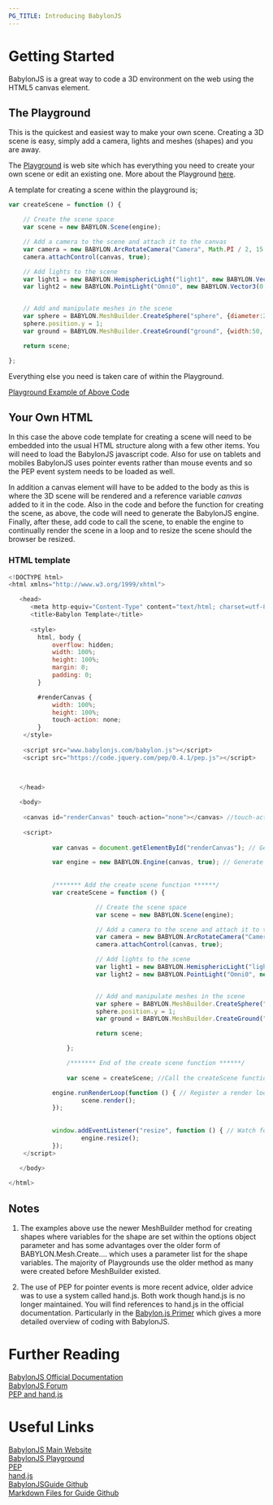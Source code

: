 ```yaml
---
PG_TITLE: Introducing BabylonJS
---
```


# Getting Started

BabylonJS is a great way to code a 3D environment on the web using the HTML5 canvas element. 

## The Playground

This is the quickest and easiest way to make your own scene. Creating a 3D scene is easy, simply add a camera, lights and meshes (shapes) and you are away. 

The [Playground](http://babylonjs-playground.com) is web site which has everything you need to create 
your own scene or edit an existing one. More about the Playground [here](/begins/The_Playground.html).

A template for creating a scene within the playground is;

```javascript
var createScene = function () {

    // Create the scene space
    var scene = new BABYLON.Scene(engine);

    // Add a camera to the scene and attach it to the canvas
    var camera = new BABYLON.ArcRotateCamera("Camera", Math.PI / 2, 15 * Math.PI / 32, 25, BABYLON.Vector3.Zero(), scene);
    camera.attachControl(canvas, true);

    // Add lights to the scene
    var light1 = new BABYLON.HemisphericLight("light1", new BABYLON.Vector3(1, 1, 0), scene);
    var light2 = new BABYLON.PointLight("Omni0", new BABYLON.Vector3(0, 1, -1), scene);


    // Add and manipulate meshes in the scene
    var sphere = BABYLON.MeshBuilder.CreateSphere("sphere", {diameter:2}, scene);
    sphere.position.y = 1;
    var ground = BABYLON.MeshBuilder.CreateGround("ground", {width:50, height:100}, scene);

    return scene;

};
```

Everything else you need is taken care of within the Playground.

[Playground Example of Above Code](http://www.babylonjs-playground.com/#WG9OY)

## Your Own HTML

In this case the above code template for creating a scene will need to be embedded into the usual HTML structure along with a few other items. 
You will need to load the BabylonJS javascript code. Also for use on tablets and mobiles BabylonJS uses pointer events rather than mouse events 
and so the PEP event system needs to be loaded as well. 

In addition a canvas element will have to be added to the body as this is where the 3D scene will be rendered and a reference variable *canvas* 
added to it in the code. Also in the code and before the function for creating the scene, as above, the code will need to generate the BabylonJS engine. 
Finally, after these, add code to call the scene, to enable the engine to continually render the scene in a loop and to resize the scene should the browser be resized.

### HTML template

```javascript
<!DOCTYPE html>
<html xmlns="http://www.w3.org/1999/xhtml">

   <head>
      <meta http-equiv="Content-Type" content="text/html; charset=utf-8"/>
      <title>Babylon Template</title>
	  
	  <style>
		html, body {
			overflow: hidden;
			width: 100%;
			height: 100%;
			margin: 0;
			padding: 0;
		}

		#renderCanvas {
			width: 100%;
			height: 100%;
			touch-action: none;
		}
	</style>
	
	<script src="www.babylonjs.com/babylon.js"></script>
	<script src="https://code.jquery.com/pep/0.4.1/pep.js"></script>
	

	
   </head>

   <body>
   
	<canvas id="renderCanvas" touch-action="none"></canvas> //touch-action="none" for best results from PEP
	
	<script>
	
	        var canvas = document.getElementById("renderCanvas"); // Get the canvas element 

	        var engine = new BABYLON.Engine(canvas, true); // Generate the BABYLON 3D engine
	
	
	        /******* Add the create scene function ******/
	        var createScene = function () {

                        // Create the scene space
                        var scene = new BABYLON.Scene(engine);

                        // Add a camera to the scene and attach it to the canvas
                        var camera = new BABYLON.ArcRotateCamera("Camera", Math.PI / 2, 15 * Math.PI / 32, 25, BABYLON.Vector3.Zero(), scene);
                        camera.attachControl(canvas, true);

                        // Add lights to the scene
                        var light1 = new BABYLON.HemisphericLight("light1", new BABYLON.Vector3(1, 1, 0), scene);
                        var light2 = new BABYLON.PointLight("Omni0", new BABYLON.Vector3(0, 1, -1), scene);


                        // Add and manipulate meshes in the scene
                        var sphere = BABYLON.MeshBuilder.CreateSphere("sphere", {diameter:2}, scene);
                        sphere.position.y = 1;
                        var ground = BABYLON.MeshBuilder.CreateGround("ground", {width:50, height:100}, scene);

                        return scene;

                };

                /******* End of the create scene function ******/	
        
                var scene = createScene; //Call the createScene function

	        engine.runRenderLoop(function () { // Register a render loop to repeatedly render the scene
	                scene.render();
	        });
		
	
	        window.addEventListener("resize", function () { // Watch for browser/canvas resize events
	                engine.resize();
	        });
	</script>
   
   </body>

</html>
```

## Notes

1. The examples above use the newer MeshBuilder method for creating shapes where variables for the shape are set within the options object parameter and has some advantages 
over the older form of BABYLON.Mesh.Create.... which uses a parameter list for the shape variables. The majority of Playgrounds use the older method as many were created 
before MeshBuilder existed. 

2. The use of PEP for pointer events is more recent advice, older advice was to use a system called hand.js. Both work though hand.js is no longer 
maintained. You will find references to hand.js in the official documentation. Particularly in the [Babylon.js Primer](http://doc.babylonjs.com/generals/A_Babylon.js_Primer) which gives a more detailed overview 
of coding with BabylonJS. 

# Further Reading
[BabylonJS Official Documentation](http://doc.babylonjs.com)  
[BabylonJS Forum](http://www.html5gamedevs.com/forum/16-babylonjs)  
[PEP and hand.js](http://www.html5gamedevs.com/topic/22474-how-does-babylonjs-get-pointer-events-working/#comment-127993)

# Useful Links

[BabylonJS Main Website](http://www.babylonjs.com/)  
[BabylonJS Playground](http://babylonjs-playground.com)  
[PEP](https://github.com/jquery/PEP)  
[hand.js](https://github.com/Deltakosh/handjs)  
[BabylonJSGuide Github](https://github.com/BabylonJSGuide/BabylonJSGuide.github.io)  
[Markdown Files for Guide Github](https://github.com/BabylonJSGuide/Generator)




